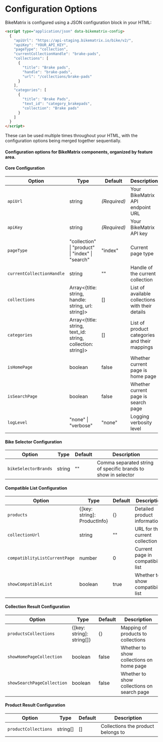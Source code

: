 # Configuration Options

BikeMatrix is configured using a JSON configuration block in your HTML:

```html
<script type="application/json" data-bikematrix-config>
  {
    "apiUrl": "https://api-staging.bikematrix.io/bike/v2/",
    "apiKey": "YOUR_API_KEY",
    "pageType": "collection",
    "currentCollectionHandle": "brake-pads",
    "collections": [
      {
        "title": "Brake pads",
        "handle": "brake-pads",
        "url": "/collections/brake-pads"
      }
    ],
    "categories": [
      {
        "title": "Brake Pads",
        "text_id": "category_brakepads",
        "collection": "Brake pads"
      }
    ]
  }
</script>
```

These can be used multiple times throughout your HTML, with the configuration options being merged together sequentially.

#### Configuration options for BikeMatrix components, organized by feature area.

#### Core Configuration

| Option                    | Type                                                          | Default      | Description                                      |
| ------------------------- | ------------------------------------------------------------- | ------------ | ------------------------------------------------ |
| `apiUrl`                  | string                                                        | _(Required)_ | Your BikeMatrix API endpoint URL                 |
| `apiKey`                  | string                                                        | _(Required)_ | Your BikeMatrix API key                          |
| `pageType`                | "collection" \| "product" \| "index" \| "search"              | "index"      | Current page type                                |
| `currentCollectionHandle` | string                                                        | ""           | Handle of the current collection                 |
| `collections`             | Array\<\{title: string, handle: string, url: string}>         | []           | List of available collections with their details |
| `categories`              | Array\<\{title: string, text_id: string, collection: string}> | []           | List of product categories and their mappings    |
| `isHomePage`              | boolean                                                       | false        | Whether current page is home page                |
| `isSearchPage`            | boolean                                                       | false        | Whether current page is search page              |
| `logLevel`                | "none" \| "verbose"                                           | "none"       | Logging verbosity level                          |

#### Bike Selector Configuration

| Option               | Type   | Default | Description                                                   |
| -------------------- | ------ | ------- | ------------------------------------------------------------- |
| `bikeSelectorBrands` | string | ""      | Comma separated string of specific brands to show in selector |

#### Compatible List Configuration

| Option                        | Type                          | Default | Description                        |
| ----------------------------- | ----------------------------- | ------- | ---------------------------------- |
| `products`                    | \{[key: string]: ProductInfo} | {}      | Detailed product information       |
| `collectionUrl`               | string                        | ""      | URL for the current collection     |
| `compatiblityListCurrentPage` | number                        | 0       | Current page in compatibility list |
| `showCompatibleList`          | boolean                       | true    | Whether to show compatibility list |

#### Collection Result Configuration

| Option                     | Type                       | Default | Description                                |
| -------------------------- | -------------------------- | ------- | ------------------------------------------ |
| `productsCollections`      | \{[key: string]: string[]} | {}      | Mapping of products to collections         |
| `showHomePageCollection`   | boolean                    | false   | Whether to show collections on home page   |
| `showSearchPageCollection` | boolean                    | false   | Whether to show collections on search page |

#### Product Result Configuration

| Option               | Type     | Default | Description                        |
| -------------------- | -------- | ------- | ---------------------------------- |
| `productCollections` | string[] | []      | Collections the product belongs to |
